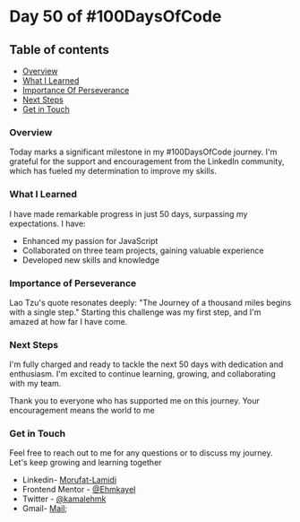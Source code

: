 # Day 50 of #100DaysOfCode

## Table of contents
- [Overview](#overview)
- [What I Learned](#what-I-learned)
- [Importance Of Perseverance](#importance-of-perseverance)
- [Next Steps](#next-steps)
- [Get in Touch](#get-in-touch)

### Overview
Today marks a significant milestone in my #100DaysOfCode journey. I'm grateful for the support and encouragement from the LinkedIn community, which has fueled my determination to improve my skills.

### What I Learned
I have made remarkable progress in just 50 days, surpassing my expectations. I have:

- Enhanced my passion for JavaScript
- Collaborated on three team projects, gaining valuable experience
- Developed new skills and knowledge

### Importance of Perseverance
Lao Tzu's quote resonates deeply: "The Journey of a thousand miles begins with a single step." Starting this challenge was my first step, and I'm amazed at how far I have come.

### Next Steps
I'm fully charged and ready to tackle the next 50 days with dedication and enthusiasm. I'm excited to continue learning, growing, and collaborating with my team.

Thank you to everyone who has supported me on this journey. Your encouragement means the world to me

### Get in Touch
Feel free to reach out to me for any questions or to discuss my journey. Let's keep growing and learning together

- Linkedin- [Morufat-Lamidi](https://linkedin.com/in/morufat-lamidi)
 - Frontend Mentor - [@Ehmkayel](https://www.frontendmentor.io/profile/Ehmkayel)
 - Twitter - [@kamalehmk](https://www.twitter.com/kamalehmk)
 - Gmail- [Mail](mailto:lamidimorufat0@gmail.com);